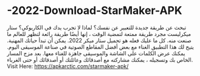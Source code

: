 # -2022-Download-StarMaker-APK
تبحث عن طريقة جديدة للتعبير عن نفسك؟ لماذا لا تجرب يدك في الكاريوكي؟ ستار ميكرليست مجرد طريقة ممتعة لتمضية الوقت ، إنها أيضًا طريقة رائعة لتظهر للعالم ما صنعت منه. كل ما عليك فعله هو تحميل ستار ميكر 2022. يمكن أن تبدأ حياتك المهنية. يتيح لك هذا التطبيق الغناء مع بعض أفضل المقاطع الصوتية في صناعة الموسيقى اليوم. يمكنك عرض الكلمات على الشاشة والموسيقى جاهزة للغناء معها. بعد مزج المسار الخاص بك وتسجيله ، يمكنك مشاركته مع أصدقائك وعائلتك أو أصدقائك أو حتى الغرباء. Visit Here: https://apkarctic.com/starmaker-apk/
